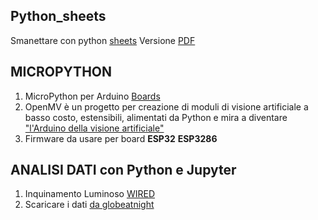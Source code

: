 ## Python_sheets
Smanettare con python [sheets](https://www.pythonsheets.com/) Versione [PDF](https://github.com/lmsd23/python_sheets/files/10468305/pysheeet.pdf)


## MICROPYTHON
1. MicroPython per  Arduino [Boards](https://docs.arduino.cc/learn/programming/arduino-and-python)
2. OpenMV è un  progetto per  creazione di moduli di visione artificiale a basso costo, estensibili, alimentati da Python e mira a diventare ["l'Arduino della visione artificiale"](https://openmv.io/)
3. Firmware da usare per board **ESP32** **ESP3286**


## ANALISI DATI con Python e Jupyter
1. Inquinamento Luminoso [WIRED](https://www.wired.it/article/inquinamento-luminoso-in-aumento-studio-prospettive-futuro/?uID=5b9c415311dd6ce42c43185e01127724406a6d9957dc86cfdf0f193efde129ef&utm_brand=wi&utm_mailing=WI_NEWS_Daily+2023-01-29)
2. Scaricare i dati [da globeatnight](https://www.globeatnight.org/maps.php)
